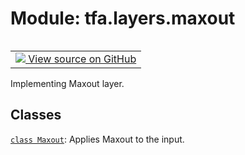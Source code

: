 <div itemscope itemtype="http://developers.google.com/ReferenceObject">
<meta itemprop="name" content="tfa.layers.maxout" />
<meta itemprop="path" content="Stable" />
</div>

# Module: tfa.layers.maxout


<table class="tfo-notebook-buttons tfo-api" align="left">

<td>
  <a target="_blank" href="https://github.com/tensorflow/addons/tree/r0.6/tensorflow_addons/layers/maxout.py">
    <img src="https://www.tensorflow.org/images/GitHub-Mark-32px.png" />
    View source on GitHub
  </a>
</td></table>



Implementing Maxout layer.

<!-- Placeholder for "Used in" -->


## Classes

[`class Maxout`](../../tfa/layers/Maxout.md): Applies Maxout to the input.

